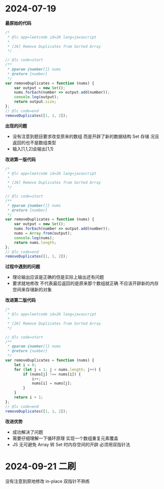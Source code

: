 # 2024-07-19

**最原始的代码**

```javascript
/*
 * @lc app=leetcode id=26 lang=javascript
 *
 * [26] Remove Duplicates from Sorted Array
 */

// @lc code=start
/**
 * @param {number[]} nums
 * @return {number}
 */
var removeDuplicates = function (nums) {
	var output = new Set();
	nums.forEach(number => output.add(number));
	console.log(output);
	return output.size;
};
// @lc code=end
removeDuplicates([1, 1, 2]);
```

**出现的问题**

-   没有注意到题目要求改变原来的数组 而是开辟了新的数据结构 Set 存储 况且返回的也不是数组类型
-   输入[1,1,2]会输出[1,1]

**改进第一版代码**

```javascript
/*
 * @lc app=leetcode id=26 lang=javascript
 *
 * [26] Remove Duplicates from Sorted Array
 */

// @lc code=start
/**
 * @param {number[]} nums
 * @return {number}
 */
var removeDuplicates = function (nums) {
	var output = new Set();
	nums.forEach(number => output.add(number));
	nums = Array.from(output);
	console.log(nums);
	return nums.length;
};
// @lc code=end
removeDuplicates([1, 1, 2]);
```

**过程中遇到的问题**

-   理论输出应该是正确的但是实际上输出还有问题
-   要求就地修改 不代表最后返回的是原来那个数组就正确 不应该开辟新的内存空间来存储新的对象

**改进第二版代码**

```javascript
/*
 * @lc app=leetcode id=26 lang=javascript
 *
 * [26] Remove Duplicates from Sorted Array
 */

// @lc code=start
/**
 * @param {number[]} nums
 * @return {number}
 */
var removeDuplicates = function (nums) {
	let i = 0;
	for (let j = 1; j < nums.length; j++) {
		if (nums[j] !== nums[i]) {
			i++;
			nums[i] = nums[j];
		}
	}
	return i + 1;
};
// @lc code=end
removeDuplicates([1, 1, 2]);
```

**改进优势**

-   成功解决了问题
-   需要仔细理解一下循环原理 实现一个数组重复元素覆盖
-   JS 无可避免 Array 转 Set 时内存空间的开辟 必须用双指针法

# 2024-09-21 二刷

没有注意到原地修改 in-place 双指针不熟练
